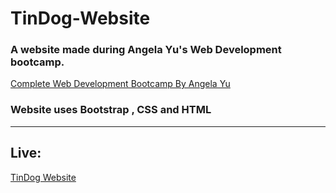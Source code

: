 # TinDog-Website

<h3>A website made during Angela Yu's Web Development bootcamp.</h3>
<a href="https://www.udemy.com/course/the-complete-web-development-bootcamp/">Complete Web Development Bootcamp By Angela Yu</a>
<h3>Website uses Bootstrap , CSS and HTML</h3>
<hr>
<h2>Live:  </h2><a href="https://owaisraza04.github.io/TinDog-Website/">TinDog Website</a>
